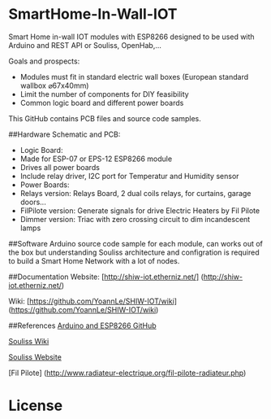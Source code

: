 # SmartHome-In-Wall-IOT

Smart Home in-wall IOT modules with ESP8266 designed to be used with Arduino and REST API or Souliss, OpenHab,...

Goals and prospects:
* Modules must fit in standard electric wall boxes (European standard wallbox ⌀67x40mm)
* Limit the number of components for DIY feasibility
* Common logic board and different power boards

This GitHub contains PCB files and source code samples.

##Hardware
Schematic and PCB:
* Logic Board:
 * Made for ESP-07 or EPS-12 ESP8266 module
 * Drives all power boards
 * Include relay driver, I2C port for Temperatur and Humidity sensor
* Power Boards:
 * Relays version: Relays Board, 2 dual coils relays, for curtains, garage doors...
 * FilPilote version: Generate signals for drive Electric Heaters by Fil Pilote
 * Dimmer version: Triac with zero crossing circuit to dim incandescent lamps

##Software
Arduino source code sample for each module, can works out of the box but understanding Souliss architecture and configration is required to build a Smart Home Network with a lot of nodes.

##Documentation
Website: [http://shiw-iot.etherniz.net/] (http://shiw-iot.etherniz.net/)

Wiki: [https://github.com/YoannLe/SHIW-IOT/wiki] (https://github.com/YoannLe/SHIW-IOT/wiki)

##References
[Arduino and ESP8266 GitHub](https://github.com/esp8266/Arduino)

[Souliss Wiki](https://github.com/souliss/souliss/wiki) 

[Souliss Website](http://souliss.net/)

[Fil Pilote] (http://www.radiateur-electrique.org/fil-pilote-radiateur.php)

# License
